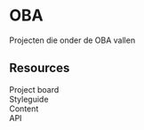 # OBA
Projecten die onder de OBA vallen

## Resources

Project board  
Styleguide  
Content  
API  
